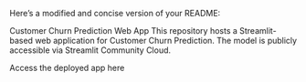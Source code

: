 
Here’s a modified and concise version of your README:

Customer Churn Prediction Web App
This repository hosts a Streamlit-based web application for Customer Churn Prediction. The model is publicly accessible via Streamlit Community Cloud.

Access the deployed app here
